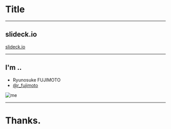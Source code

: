 # Title

---

## slideck.io

[slideck.io](https://slideck.io/)

---

## I'm ..

* Ryunosuke FUJIMOTO
* [@r_fujimoto](https://twitter.com/r_fujimoto)

![me](https://pbs.twimg.com/profile_images/1118877413/DSC00734_400x400.JPG)

---

# Thanks.
